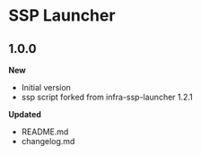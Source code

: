 # SSP Launcher

## 1.0.0

**New**

* Initial version
* ssp script forked from infra-ssp-launcher 1.2.1

**Updated**

* README.md
* changelog.md

